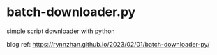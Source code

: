 # batch-downloader.py

simple script downloader with python

blog ref: https://rynnzhan.github.io/2023/02/01/batch-downloader-py/
